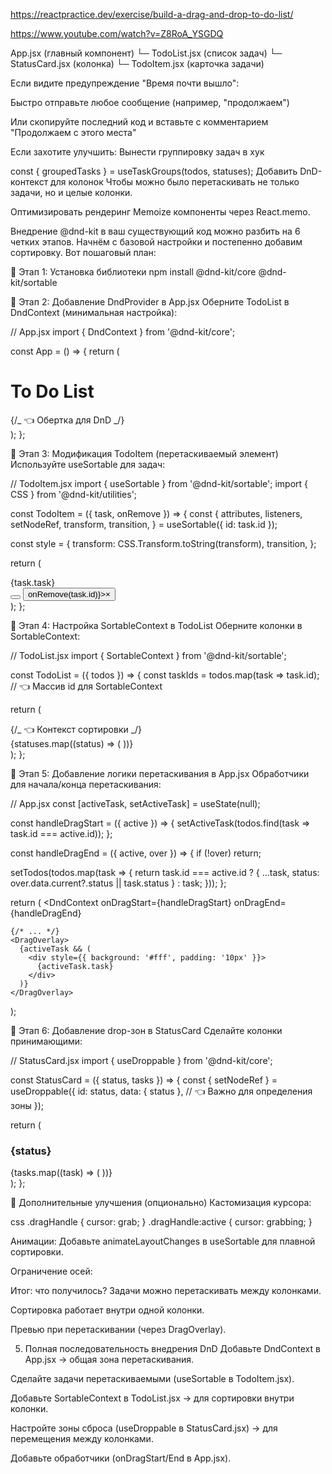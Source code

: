 https://reactpractice.dev/exercise/build-a-drag-and-drop-to-do-list/

https://www.youtube.com/watch?v=Z8RoA_YSGDQ

App.jsx (главный компонент)
└─ TodoList.jsx (список задач)
└─ StatusCard.jsx (колонка)
└─ TodoItem.jsx (карточка задачи)

Если видите предупреждение "Время почти вышло":

Быстро отправьте любое сообщение (например, "продолжаем")

Или скопируйте последний код и вставьте с комментарием "Продолжаем с этого места"

Если захотите улучшить:
Вынести группировку задач в хук

const { groupedTasks } = useTaskGroups(todos, statuses);
Добавить DnD-контекст для колонок
Чтобы можно было перетаскивать не только задачи, но и целые колонки.

Оптимизировать рендеринг
Memoize компоненты через React.memo.

Внедрение @dnd-kit в ваш существующий код можно разбить на 6 четких этапов. Начнём с базовой настройки и постепенно добавим сортировку. Вот пошаговый план:

🔹 Этап 1: Установка библиотеки
npm install @dnd-kit/core @dnd-kit/sortable

🔹 Этап 2: Добавление DndProvider в App.jsx
Оберните TodoList в DndContext (минимальная настройка):

// App.jsx
import { DndContext } from '@dnd-kit/core';

const App = () => {
return (

<div className="app">
<h1>To Do List</h1>
<AddToForm onAdd={handleAddTodo} />
<DndContext> {/_ 👈 Обертка для DnD _/}
<TodoList todos={todos} setTodos={setTodos} />
</DndContext>
</div>
);
};

🔹 Этап 3: Модификация TodoItem (перетаскиваемый элемент)
Используйте useSortable для задач:

// TodoItem.jsx
import { useSortable } from '@dnd-kit/sortable';
import { CSS } from '@dnd-kit/utilities';

const TodoItem = ({ task, onRemove }) => {
const {
attributes,
listeners,
setNodeRef,
transform,
transition,
} = useSortable({ id: task.id });

const style = {
transform: CSS.Transform.toString(transform),
transition,
};

return (

<div
ref={setNodeRef}
style={style}
{...attributes}
className={styles.item} >
<div className={styles.content}>{task.task}</div>
<button
className={styles.dragHandle}
{...listeners} {/_ 👈 Кнопка для захвата _/} >
<BiMenu />
</button>
<button onClick={() => onRemove(task.id)}>×</button>
</div>
);
};

🔹 Этап 4: Настройка SortableContext в TodoList
Оберните колонки в SortableContext:

// TodoList.jsx
import { SortableContext } from '@dnd-kit/sortable';

const TodoList = ({ todos }) => {
const taskIds = todos.map(task => task.id); // 👈 Массив id для SortableContext

return (

<div className={styles.container}>
<SortableContext items={taskIds}> {/_ 👈 Контекст сортировки _/}
<div className={styles.columns}>
{statuses.map((status) => (
<StatusCard
key={status}
status={status}
tasks={groupedTasks[status] || []}
/>
))}
</div>
</SortableContext>
</div>
);
};

🔹 Этап 5: Добавление логики перетаскивания в App.jsx
Обработчики для начала/конца перетаскивания:

// App.jsx
const [activeTask, setActiveTask] = useState(null);

const handleDragStart = ({ active }) => {
setActiveTask(todos.find(task => task.id === active.id));
};

const handleDragEnd = ({ active, over }) => {
if (!over) return;

setTodos(todos.map(task => {
return task.id === active.id
? { ...task, status: over.data.current?.status || task.status }
: task;
}));
};

return (
<DndContext
onDragStart={handleDragStart}
onDragEnd={handleDragEnd}

>

    {/* ... */}
    <DragOverlay>
      {activeTask && (
        <div style={{ background: '#fff', padding: '10px' }}>
          {activeTask.task}
        </div>
      )}
    </DragOverlay>

  </DndContext>
);

🔹 Этап 6: Добавление drop-зон в StatusCard
Сделайте колонки принимающими:

// StatusCard.jsx
import { useDroppable } from '@dnd-kit/core';

const StatusCard = ({ status, tasks }) => {
const { setNodeRef } = useDroppable({
id: status,
data: { status }, // 👈 Важно для определения зоны
});

return (

<div ref={setNodeRef} className={styles.column}>
<h3>{status}</h3>
<div className={styles.items}>
{tasks.map((task) => (
<TodoItem key={task.id} task={task} />
))}
</div>
</div>
);
};

🔹 Дополнительные улучшения (опционально)
Кастомизация курсора:

css
.dragHandle {
cursor: grab;
}
.dragHandle:active {
cursor: grabbing;
}

Анимации:
Добавьте animateLayoutChanges в useSortable для плавной сортировки.

Ограничение осей:

<DndContext modifiers={[restrictToVerticalAxis]}>
Итог: что получилось?
Задачи можно перетаскивать между колонками.

Сортировка работает внутри одной колонки.

Превью при перетаскивании (через DragOverlay).

5. Полная последовательность внедрения DnD
   Добавьте DndContext в App.jsx → общая зона перетаскивания.

Сделайте задачи перетаскиваемыми (useSortable в TodoItem.jsx).

Добавьте SortableContext в TodoList.jsx → для сортировки внутри колонки.

Настройте зоны сброса (useDroppable в StatusCard.jsx) → для перемещения между колонками.

Добавьте обработчики (onDragStart/End в App.jsx).
